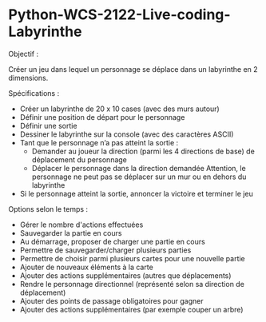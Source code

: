 # Python-WCS-2122-Live-coding-Labyrinthe

Objectif :

Créer un jeu dans lequel un personnage se déplace dans un labyrinthe en 2 dimensions.


Spécifications :

- Créer un labyrinthe de 20 x 10 cases (avec des murs autour)
- Définir une position de départ pour le personnage
- Définir une sortie
- Dessiner le labyrinthe sur la console (avec des caractères ASCII)
- Tant que le personnage n’a pas atteint la sortie :
    - Demander au joueur la direction (parmi les 4 directions de base) de déplacement du personnage
    - Déplacer le personnage dans la direction demandée
    Attention, le personnage ne peut pas se déplacer sur un mur ou en dehors du labyrinthe
- Si le personnage atteint la sortie, annoncer la victoire et terminer le jeu


Options selon le temps :
- Gérer le nombre d'actions effectuées
- Sauvegarder la partie en cours
- Au démarrage, proposer de charger une partie en cours
- Permettre de sauvegarder/charger plusieurs parties
- Permettre de choisir parmi plusieurs cartes pour une nouvelle partie
- Ajouter de nouveaux éléments à la carte
- Ajouter des actions supplémentaires (autres que déplacements)
- Rendre le personnage directionnel (représenté selon sa direction de déplacement)
- Ajouter des points de passage obligatoires pour gagner
- Ajouter des actions supplémentaires (par exemple couper un arbre)
